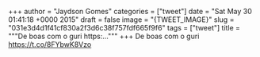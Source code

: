 
+++
author = "Jaydson Gomes"
categories = ["tweet"]
date = "Sat May 30 01:41:18 +0000 2015"
draft = false
image = "{TWEET_IMAGE}"
slug = "031e3d4d1f41cf830a2f3d6c38f757fdf665f9f6"
tags = ["tweet"]
title = """De boas com o guri https:..."""
+++
De boas com o guri https://t.co/8FYbwK8Vzo
